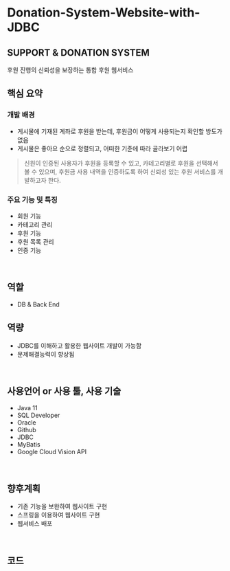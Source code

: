 # Donation-System-Website-with-JDBC

## SUPPORT & DONATION SYSTEM
후원 진행의 신뢰성을 보장하는 통합 후원 웹서비스
</br>

## 핵심 요약
### 개발 배경
+ 게시물에 기재된 계좌로 후원을 받는데, 후원금이 어떻게 사용되는지 확인할 방도가 없음
+ 게시물은 좋아요 순으로 정렬되고, 어떠한 기준에 따라 골라보기 어렵
> 신원이 인증된 사용자가 후원을 등록할 수 있고, 카테고리별로 후원을 선택해서 볼 수 있으며, 후원금 사용 내역을 인증하도록 하여
신뢰성 있는 후원 서비스를 개발하고자 한다.

### 주요 기능 및 특징
+ 회원 기능
+ 카테고리 관리
+ 후원 기능
+ 후원 목록 관리
+ 인증 기능

</br>

## 역할
+ DB & Back End

## 역량
+ JDBC를 이해하고 활용한 웹사이트 개발이 가능함
+ 문제해결능력이 향상됨
</br>

## 사용언어 or 사용 툴, 사용 기술
+ Java 11
+ SQL Developer
+ Oracle
+ Github
+ JDBC
+ MyBatis
+ Google Cloud Vision API
</br>

## 향후계획
+ 기존 기능을 보완하여 웹사이트 구현
+ 스프링을 이용하여 웹사이트 구현
+ 웹서비스 배포
</br>

## 코드


